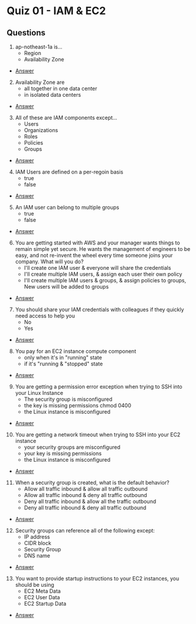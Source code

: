 # Quiz 01 - IAM & EC2

## Questions
1) ap-notheast-1a is... 
    * Region
    * Availability Zone
* [Answer](https://i.imgur.com/vYxYvhM.png)
2) Availability Zone are
    * all together in one data center
    * in isolated data centers
* [Answer](https://i.imgur.com/UhKSaMU.png)
3) All of these are IAM components except...
    * Users
    * Organizations
    * Roles
    * Policies
    * Groups
* [Answer](https://i.imgur.com/pEG2byg.png)
4) IAM Users are defined on a per-regoin basis
    * true
    * false
* [Answer](https://i.imgur.com/XJmHRON.png)
5) An IAM user can belong to multiple groups
    * true
    * false
* [Answer](https://i.imgur.com/dFZrcHA.png)
6) You are getting started with AWS and your manager wants things to remain simple yet secure.
   He wants the management of engineers to be easy, and not re-invent the wheel every time someone joins your company. What will you do?
   * I'll create one IAM user & everyone will share the credentials
   * I'll create multiple IAM users, & assign each user their own policy
   * I'll create multiple IAM users & groups, & assign policies to groups, New users will be added to groups
* [Answer](https://i.imgur.com/MINOQSz.png)
7) You should share your IAM credentials with colleagues if they quickly need access to help you 
    * No
    * Yes
* [Answer](https://i.imgur.com/FDv5qbq.png)
8) You pay for an EC2 instance compute component
    * only when it's in "running" state
    * if it's "running & "stopped" state
* [Answer](https://i.imgur.com/o2uXJk1.png)
9) You are getting a permission error exception when trying to SSH into your Linux Instance
    * The security group is misconfigured
    * the key is missing permissions chmod 0400
    * the Linux instance is misconfigured
* [Answer](https://i.imgur.com/vaZ7KjK.png)
10) You are getting a network timeout when trying to SSH into your EC2 instance
    * your security groups are misconfigured
    * your key is missing permissions
    * the Linux instance is misconfigured
* [Answer](https://i.imgur.com/XV06pIQ.png)
11) When a security group is created, what is the default behavior?
    * Allow all traffic inbound & allow all traffic outbound
    * Allow all traffic inbound & deny all traffic outbound
    * Deny all traffic inbound & allow all the traffic outbound
    * Deny all traffic inbound & deny all traffic outbound
* [Answer](https://i.imgur.com/xsC3vkA.png)
12) Security groups can reference all of the following except:
    * IP address
    * CIDR block
    * Security Group
    * DNS name
* [Answer](https://i.imgur.com/4pGAay3.png)
13) You want to provide startup instructions to your EC2 instances, you should be using
    * EC2 Meta Data
    * EC2 User Data
    * EC2 Startup Data
* [Answer](https://i.imgur.com/KYh5teq.png)
